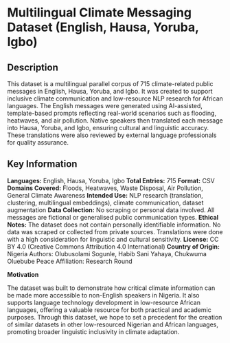 # Multilingual Climate Messaging Dataset (English, Hausa, Yoruba, Igbo)

## Description

This dataset is a multilingual parallel corpus of 715 climate-related public messages in English, Hausa, Yoruba, and Igbo. It was created to support inclusive climate communication and low-resource NLP research for African languages. The English messages were generated using AI-assisted, template-based prompts reflecting real-world scenarios such as flooding, heatwaves, and air pollution. Native speakers then translated each message into Hausa, Yoruba, and Igbo, ensuring cultural and linguistic accuracy. These translations were also reviewed by external language professionals for quality assurance.

## Key Information

**Languages:** English, Hausa, Yoruba, Igbo
**Total Entries:** 715
**Format:** CSV
**Domains Covered:** Floods, Heatwaves, Waste Disposal, Air Pollution, General Climate Awareness
**Intended Use:** NLP research (translation, clustering, multilingual embeddings), climate communication, dataset augmentation
**Data Collection:** No scraping or personal data involved. All messages are fictional or generalised public communication types.
**Ethical Notes:** The dataset does not contain personally identifiable information. No data was scraped or collected from private sources. Translations were done with a high consideration for linguistic and cultural sensitivity.
**License:** CC BY 4.0 (Creative Commons Attribution 4.0 International)
**Country of Origin:** Nigeria
Authors: Olubusolami Sogunle, Habib Sani Yahaya, Chukwuma Oluebube Peace
Affiliation: Research Round

**Motivation**

The dataset was built to demonstrate how critical climate information can be made more accessible to non-English speakers in Nigeria. It also supports language technology development in low-resource African languages, offering a valuable resource for both practical and academic purposes. Through this dataset, we hope to set a precedent for the creation of similar datasets in other low-resourced Nigerian and African languages, promoting broader linguistic inclusivity in climate adaptation.
